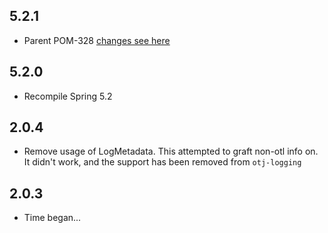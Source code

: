 5.2.1
-----
* Parent POM-328 [changes see here]( https://github.com/opentable/otj-parent/blob/master/CHANGELOG.md#328)

5.2.0
-----
* Recompile Spring 5.2

2.0.4
-----
* Remove usage of LogMetadata. This attempted to graft non-otl info on. It didn't work, and the
support has been removed from `otj-logging`

2.0.3
-----
* Time began...
